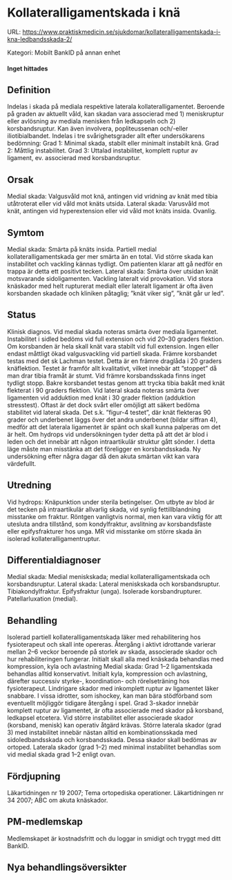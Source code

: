 # Kollateralligamentskada i knä

URL: https://www.praktiskmedicin.se/sjukdomar/kollateralligamentskada-i-kna-ledbandsskada-2/



Kategori: Mobilt BankID på annan enhet

#### Inget hittades

## Definition

Indelas i skada på mediala respektive laterala kollateralligamentet. Beroende på graden av aktuellt våld, kan skadan vara associerad med 1) meniskruptur eller avlösning av mediala menisken från ledkapseln och 2) korsbandsruptur. Kan även involvera, popliteussenan och/-eller iliotibialbandet. Indelas i tre svårighetsgrader allt efter undersökarens bedömning:
Grad 1: Minimal skada, stabilt eller minimalt instabilt knä.
Grad 2: Måttlig instabilitet.
Grad 3: Uttalad instabilitet, komplett ruptur av ligament, ev. associerad med korsbandsruptur.

## Orsak

Medial skada: Valgusvåld mot knä, antingen vid vridning av knät med tibia utåtroterat eller vid våld mot knäts utsida. Lateral skada: Varusvåld mot knät, antingen vid hyperextension eller vid våld mot knäts insida. Ovanlig.

## Symtom

Medial skada: Smärta på knäts insida. Partiell medial kollateralligamentskada ger mer smärta än en total. Vid större skada kan instabilitet och vackling kännas tydligt. Om patienten klarar att gå nedför en trappa är detta ett positivt tecken.
Lateral skada: Smärta över utsidan knät motsvarande sidoligamenten. Vackling lateralt vid provokation.
Vid stora knäskador med helt rupturerat medialt eller lateralt ligament är ofta även korsbanden skadade och kliniken påtaglig; ”knät viker sig”, ”knät går ur led”.

## Status

Klinisk diagnos. Vid medial skada noteras smärta över mediala ligamentet. Instabilitet i sidled bedöms vid full extension och vid 20–30 graders flektion. Om korsbanden är hela skall knät vara stabilt vid full extension. Ingen eller endast måttligt ökad valgusvackling vid partiell skada. Främre korsbandet testas med det sk Lachman testet. Detta är en främre draglåda i 20 graders knäflektion. Testet är framför allt kvalitativt, vilket innebär att ”stoppet” då man drar tibia framåt är stumt. Vid främre korsbandsskada finns inget tydligt stopp. Bakre korsbandet testas genom att trycka tibia bakåt med knät flekterat i 90 graders flektion.
Vid lateral skada noteras smärta över ligamenten vid adduktion med knät i 30 grader flektion (adduktion stresstest). Oftast är det dock svårt eller omöjligt att säkert bedöma stabilitet vid lateral skada. Det s.k. ”figur-4 testet”, där knät flekteras 90 grader och underbenet läggs över det andra underbenet (bildar siffran 4), medför att det laterala ligamentet är spänt och skall kunna palperas om det är helt.
Om hydrops vid undersökningen tyder detta på att det är blod i leden och det innebär att någon intraartikulär struktur gått sönder. I detta läge måste man misstänka att det föreligger en korsbandsskada.
Ny undersökning efter några dagar då den akuta smärtan vikt kan vara värdefullt.

## Utredning

Vid hydrops: Knäpunktion under sterila betingelser. Om utbyte av blod är det tecken på intraartikulär allvarlig skada, vid synlig fettillblandning misstanke om fraktur. Röntgen vanligtvis normal, men kan vara viktig för att utesluta andra tillstånd, som kondylfraktur, avslitning av korsbandsfäste eller epifysfrakturer hos unga. MR vid misstanke om större skada än isolerad kollateralligamentruptur.

## Differentialdiagnoser

Medial skada: Medial meniskskada; medial kollateralligamentskada och korsbandsruptur. Lateral skada: Lateral meniskskada och korsbandsruptur.
Tibiakondylfraktur. Epifysfraktur (unga). Isolerade korsbandrupturer. Patellarluxation (medial).

## Behandling

Isolerad partiell kollateralligamentskada läker med rehabilitering hos fysioterapeut och skall inte opereras. Återgång i aktivt idrottande varierar mellan 2–6 veckor beroende på storlek av skada, associerade skador och hur rehabiliteringen fungerar.
Initialt skall alla med knäskada behandlas med kompression, kyla och avlastning
Medial skada: Grad 1–2 ligamentskada behandlas alltid konservativt. Initialt kyla, kompression och avlastning, därefter successiv styrke-, koordination- och rörelseträning hos fysioterapeut. Lindrigare skador med inkomplett ruptur av ligamentet läker snabbare. I vissa idrotter, som ishockey, kan man bära stödförband som eventuellt möjliggör tidigare återgång i spel. Grad 3-skador innebär komplett ruptur av ligamentet, är ofta associerade med skador på korsband, ledkapsel etcetera. Vid större instabilitet eller associerade skador (korsband, menisk) kan operativ åtgärd krävas.
Större laterala skador (grad 3) med instabilitet innebär nästan alltid en kombinationsskada med sidoledbandsskada och korsbandsskada. Dessa skador skall bedömas av ortoped.
Laterala skador (grad 1–2) med minimal instabilitet behandlas som vid medial skada grad 1–2 enligt ovan.

## Fördjupning

Läkartidningen nr 19 2007; Tema ortopediska operationer.
Läkartidningen nr 34 2007; ABC om akuta knäskador.

## PM-medlemskap

Medlemskapet är kostnadsfritt och du loggar in smidigt och tryggt med ditt BankID.

## Nya behandlingsöversikter

